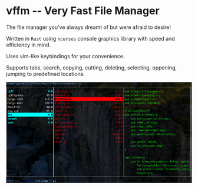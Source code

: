 # vffm -- Very Fast File Manager #

The file manager you've always dreamt of but were afraid to desire!

Written in `Rust` using `ncurses` console graphics library with speed and efficiency in mind.

Uses vim-like keybindings for your convenience.

Supports tabs, search, copying, cutting, deleting, selecting, oppening, jumping to predefined locations.

![alt text](example.png)
